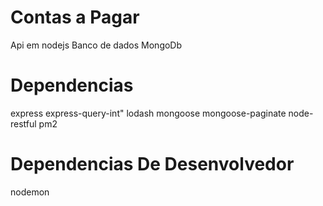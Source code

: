 # Contas a Pagar

Api em nodejs 
Banco de dados MongoDb

# Dependencias

express
express-query-int"
lodash
mongoose
mongoose-paginate
node-restful
pm2

# Dependencias De Desenvolvedor

nodemon
